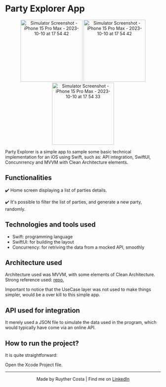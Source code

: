 # Party Explorer App

<p align="center">
  <img src="https://github.com/Themakew/party-explorer-app/assets/3030029/bc4ae032-8cd2-4e15-b28d-3cee2c7cc87d" alt="Simulator Screenshot - iPhone 15 Pro Max - 2023-10-10 at 17 54 42" width="200"/>
  <img src="https://github.com/Themakew/party-explorer-app/assets/3030029/3d53e89d-9883-48f5-99f8-7a41da3fc010" alt="Simulator Screenshot - iPhone 15 Pro Max - 2023-10-10 at 17 54 42" width="200"/>
  <img src="https://github.com/Themakew/party-explorer-app/assets/3030029/a05453a7-066e-4d0e-81b1-97d6d8b459b1" alt="Simulator Screenshot - iPhone 15 Pro Max - 2023-10-10 at 17 54 33" width="200"/>
</p>

Party Explorer is a simple app to sample some basic technical implementation for an iOS using Swift, such as: API integration, SwiftUI, Concunrrency and MVVM with Clean Architecture elements.

## Functionalities
✔️ Home screen displaying a list of parties details.

✔️ It's possible to filter the list of parties, and generate a new party, randomly.

## Technologies and tools used

- Swift: programming language
- SwiftUI: for building the layout
- Concurrency: for retriving the data from a mocked API, smoothly

## Architecture used

Architecture used was MVVM, with some elements of Clean Architecture. Strong reference used: <a href="https://github.com/kudoleh/iOS-Clean-Architecture-MVVM">repo.</a></p> 

Important to notice that the UseCase layer was not used to make things simpler, would be a over kill to this simple app.

## API used for integration

It merely used a JSON file to simulate the data used in the program, which would typically have come via an online API.

## How to run the project?

It is quite straightforward:

Open the Xcode Project file.

---
<p align="center">Made by Ruyther Costa | Find me on <a href="https://www.linkedin.com/in/ruyther">LinkedIn</a></p>
